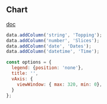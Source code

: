 Chart
-

[doc](https://developers.google.com/chart/interactive/docs/)

````js
data.addColumn('string', 'Topping');
data.addColumn('number', 'Slices');
data.addColumn('date', 'Dates');
data.addColumn('datetime', 'Time');

const options = {
  legend: {position: 'none'},
  title: '',
  vAxis: {
    viewWindow: { max: 320, min: 0},
  }
};
````
